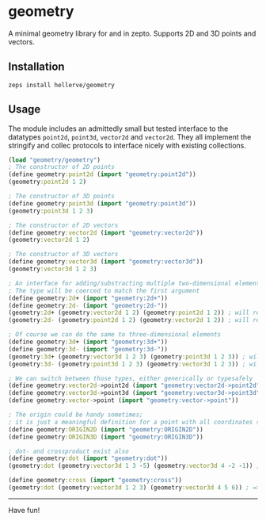 # geometry

A minimal geometry library for and in zepto.
Supports 2D and 3D points and vectors.

## Installation
```
zeps install hellerve/geometry
```

## Usage

The module includes an admittedly small but tested
interface to the datatypes `point2d`, `point3d`, `vector2d`
and `vector2d`. They all implement the stringify and
collec protocols to interface nicely with existing
collections.

```clojure
(load "geometry/geometry")
; The constructor of 2D points
(define geometry:point2d (import "geometry:point2d"))
(geometry:point2d 1 2)

; The constructor of 3D points
(define geometry:point3d (import "geometry:point3d"))
(geometry:point3d 1 2 3)

; The constructor of 2D vectors
(define geometry:vector2d (import "geometry:vector2d"))
(geometry:vector2d 1 2)

; The constructor of 3D vectors
(define geometry:vector3d (import "geometry:vector3d"))
(geometry:vector3d 1 2 3)

; An interface for adding/substracting multiple two-dimensional elements
; The type will be coerced to match the first argument
(define geometry:2d+ (import "geometry:2d+"))
(define geometry:2d- (import "geometry:2d-"))
(geometry:2d+ (geometry:vector2d 1 2) (geometry:point2d 1 2)) ; will return a vector
(geometry:2d- (geometry:point2d 1 2) (geometry:vector2d 1 2)) ; will return a point

; Of course we can do the same to three-dimensional elements
(define geometry:3d+ (import "geometry:3d+"))
(define geometry:3d- (import "geometry:3d-"))
(geometry:3d+ (geometry:vector3d 1 2 3) (geometry:point3d 1 2 3)) ; will return a vector
(geometry:3d- (geometry:point3d 1 2 3) (geometry:vector3d 1 2 3)) ; will return a point

; We can switch between those types, either generically or typesafely
(define geometry:vector2d->point2d (import "geometry:vector2d->point2d"))
(define geometry:vector3d->point3d (import "geometry:vector3d->point3d"))
(define geometry:vector->point (import "geometry:vector->point"))

; The origin could be handy sometimes;
; it is just a meaningful definition for a point with all coordinates set to 0
(define geometry:ORIGIN2D (import "geometry:ORIGIN2D"))
(define geometry:ORIGIN3D (import "geometry:ORIGIN3D"))

; dot- and crossproduct exist also
(define geometry:dot (import "geometry:dot"))
(geometry:dot (geometry:vector3d 1 3 -5) (geometry:vector3d 4 -2 -1)) ; => 3

(define geometry:cross (import "geometry:cross"))
(geometry:dot (geometry:vector3d 1 2 3) (geometry:vector3d 4 5 6)) ; => vector with contents (-3 6 -3)
```

<hr/>

Have fun!
